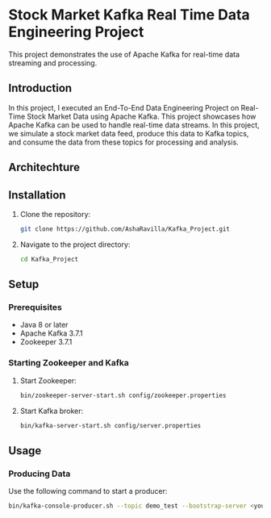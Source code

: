 # Stock Market Kafka Real Time Data Engineering Project

This project demonstrates the use of Apache Kafka for real-time data streaming and processing.

## Introduction
In this project, I executed an End-To-End Data Engineering Project on Real-Time Stock Market Data using Apache Kafka. This project showcases how Apache Kafka can be used to handle real-time data streams. In this project, we simulate a stock market data feed, produce this data to Kafka topics, and consume the data from these topics for processing and analysis.

## Architechture

## Installation

1. Clone the repository:
    ```bash
    git clone https://github.com/AshaRavilla/Kafka_Project.git
    ```
2. Navigate to the project directory:
    ```bash
    cd Kafka_Project
    ```

## Setup

### Prerequisites

- Java 8 or later
- Apache Kafka 3.7.1
- Zookeeper 3.7.1

### Starting Zookeeper and Kafka

1. Start Zookeeper:
    ```bash
    bin/zookeeper-server-start.sh config/zookeeper.properties
    ```

2. Start Kafka broker:
    ```bash
    bin/kafka-server-start.sh config/server.properties
    ```

## Usage

### Producing Data

Use the following command to start a producer:
```bash
bin/kafka-console-producer.sh --topic demo_test --bootstrap-server <your_kafka_server>:9092
